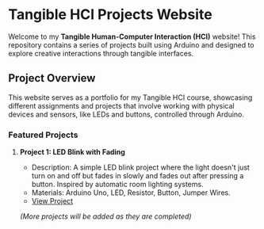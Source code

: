 # Tangible HCI Projects Website

Welcome to my **Tangible Human-Computer Interaction (HCI)** website! This repository contains a series of projects built using Arduino and designed to explore creative interactions through tangible interfaces.

## Project Overview

This website serves as a portfolio for my Tangible HCI course, showcasing different assignments and projects that involve working with physical devices and sensors, like LEDs and buttons, controlled through Arduino.

### Featured Projects

1. **Project 1: LED Blink with Fading**
   - Description: A simple LED blink project where the light doesn't just turn on and off but fades in slowly and fades out after pressing a button. Inspired by automatic room lighting systems.
   - Materials: Arduino Uno, LED, Resistor, Button, Jumper Wires.
   - [View Project](https://nusyba23.github.io/Tangible-HCI/projects/project1.html)
   
   *(More projects will be added as they are completed)*
